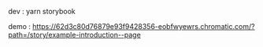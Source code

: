 dev : yarn storybook

demo : https://62d3c80d76879e93f9428356-eobfwyewrs.chromatic.com/?path=/story/example-introduction--page
